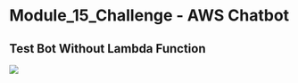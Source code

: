 # Module_15_Challenge - AWS Chatbot

## Test Bot Without Lambda Function

![](https://github.com/jlesieur0/Module_15_Challenge/Videos/Module_15.gif)

